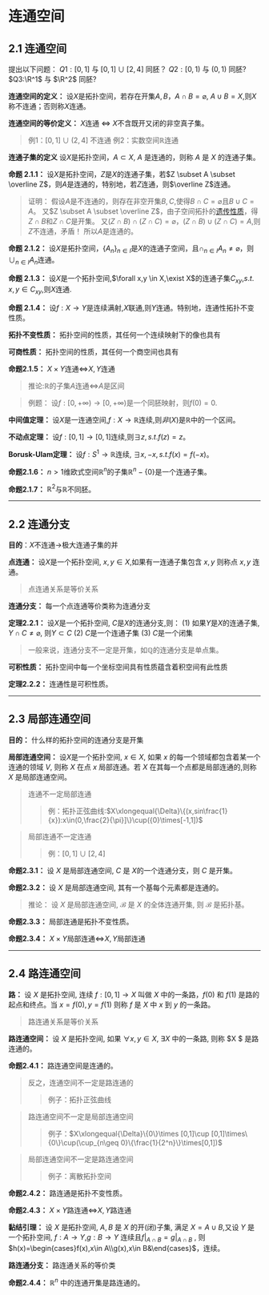 # 连通空间
## 2.1 连通空间
提出以下问题：
$Q1:[0,1]$ 与 $[0,1]\cup[2,4]$ 同胚？
$Q2:[0,1)$ 与 $(0,1)$ 同胚?
$Q3:\R^1$ 与 $\R^2$ 同胚?

**连通空间的定义：**
设$X$是拓扑空间，若存在开集$A,B$，$A\cap B = \varnothing$, $A\cup B = X$,则$X$称不连通；否则称$X$连通。

**连通空间的等价定义：**
$X$连通 $\Leftrightarrow$ $X$不含既开又闭的非空真子集。

>例1：$[0,1]\cup(2,4]$ 不连通
>例2：实数空间$\mathbb{R}$连通

**连通子集的定义**
设$X$是拓扑空间，$A\subset X$, $A$ 是连通的，则称 $A$ 是 $X$ 的连通子集。

**命题 2.1.1：**
设$X$是拓扑空间，$Z$是$X$的连通子集，若$Z \subset A \subset \overline Z$，则$A$是连通的，特别地，若$Z$连通，则$\overline Z$连通。
>证明：
假设$A$是不连通的，则存在非空开集$B,C$,使得$B\cap C = \varnothing$且$B\cup C =A$。
又$Z \subset A \subset \overline Z$，由子空间拓扑的[遗传性质](Chapter1.md#遗传性质)，得$Z\cap B$和$Z\cap C$是开集。
又$(Z\cap B) \cap (Z\cap C)= \varnothing$，$(Z\cap B) \cup (Z\cap C)= A$,则$Z$不连通，矛盾！
所以$A$是连通的。

**命题 2.1.2：**
设$X$是拓扑空间，$\{A_n\}_{n\in I}$是$X$的连通子空间，且$\cap_{n \in I}A_n\neq\varnothing$，则$\cup_{n\in I} A_n$连通。

**命题 2.1.3：**
设$X$是一个拓扑空间,$\forall x,y \in X,\exist X$的连通子集$C_{xy}$,$s.t.$ $x,y \in C_{xy}$,则$X$连通.

**命题 2.1.4：**
设$f:X\to Y$是连续满射,$X$联通,则$Y$连通。特别地，连通性拓扑不变性质。

**拓扑不变性质：**
拓扑空间的性质，其任何一个连续映射下的像也具有

**可商性质：**
拓扑空间的性质，其任何一个商空间也具有

**命题2.1.5：**
$X\times Y$连通$\iff$$X,Y$连通

>推论:$\mathbb{R}$的子集$A$连通$\iff$$A$是区间

>例题：
设$f:[0,+\infty)\to[0,+\infty)$是一个同胚映射，则$f(0)=0$.

**中间值定理：**
设$X$是一连通空间,$f:X\to\mathbb{R}$连续,则$非(X)$是$\mathbb{R}$中的一个区间。

**不动点定理：**
设$f:[0,1]\to[0,1]$连续,则$\exists z,s.t. f(z)=z$。

**Borusk-Ulam定理：**
设$f:S^1\to\mathbb{R}$连续, $\exists x,-x,s.t. f(x)=f(-x)$。

**命题2.1.6：**
$n>1$维欧式空间$\mathbb{R}^n$的子集$\mathbb{R}^n-\{0\}$是一个连通子集。

**命题2.1.7：**
$\mathbb{R}^2$与$\mathbb{R}$不同胚。

***
## 2.2 连通分支

**目的**：$X$不连通$\to$极大连通子集的并

**点连通：**
设$X$是一个拓扑空间, $x,y\in X$,如果有一连通子集包含 $x,y$ 则称点 $x,y$ 连通。
>点连通关系是等价关系

**连通分支：**
每一个点连通等价类称为连通分支

**定理2.2.1：**
设$X$是一个拓扑空间, $C$是$X$的连通分支,则：
$(1)$ 如果$Y$是$X$的连通子集, $Y\cap C\neq \varnothing$, 则$Y \subset C$
$(2)$ $C$是一个连通子集
$(3)$ $C$是一个闭集
>一般来说，连通分支不一定是开集，如$\mathbb{Q}$的连通分支是单点集。

**可积性质：**
拓扑空间中每一个坐标空间具有性质蕴含着积空间有此性质

**定理2.2.2：**  连通性是可积性质。

***
## 2.3 局部连通空间
**目的：** 什么样的拓扑空间的连通分支是开集

**局部连通空间：**
设$X$是一个拓扑空间, $x\in X$, 如果 $x$ 的每一个领域都包含着某一个连通的领域 $V$, 则称 $X$ 在点 $x$ 局部连通。若 $X$ 在其每一个点都是局部连通的,则称 $X$ 是局部连通空间。

>连通不一定局部连通
>>例：拓扑正弦曲线:$X\xlongequal{\Delta}\{(x,sin\frac{1}{x}):x\in(0,\frac{2}{\pi}]\}\cup({0}\times[-1,1])$

>局部连通不一定连通
>>例：$[0,1]\cup[2,4]$

**命题2.3.1：** 
设 $X$ 是局部连通空间, $C$ 是 $X$的一个连通分支，则 $C$ 是开集。

**命题2.3.2：**
设 $X$ 是局部连通空间, 其有一个基每个元素都是连通的。
>推论：
设 $X$ 是局部连通空间, $\mathscr{B}$ 是 $X$ 的全体连通开集, 则 $\mathscr{B}$ 是拓扑基。

**命题2.3.3：**
局部连通是拓扑不变性质。

**命题2.3.4：**
$X\times Y$局部连通$\iff$$X,Y$局部连通

***
## 2.4 路连通空间
**路：**
设 $X$ 是拓扑空间, 连续 $f:[0,1]\to X$ 叫做 $X$ 中的一条路，$f(0)$ 和 $f(1)$ 是路的起点和终点。当 $x=f(0),y=f(1)$ 则称 $f$ 是 $X$ 中  $x$ 到 $y$ 的一条路。
>路连通关系是等价关系

**路连通空间：**
设 $X$ 是拓扑空间, 如果 $\forall x,y\in X$, $\exists X$ 中的一条路, 则称 $X $ 是路连通的。

**命题2.4.1：** 路连通空间是连通的。
>反之，连通空间不一定是路连通的
>>例子：拓扑正弦曲线

>路连通空间不一定是局部连通空间
>>例子：$X\xlongequal{\Delta}\{0\}\times [0,1]\cup [0,1]\times\{0\}\cup(\cup_{n\geq 0}\{\frac{1}{2^n}\}\times[0,1])$

>局部连通空间不一定是路连通空间
>>例子：离散拓扑空间

**命题2.4.2：** 路连通是拓扑不变性质。

**命题2.4.3：**
$X\times Y$路连通$\iff$$X,Y$路连通

**黏结引理：**
设 $X$ 是拓扑空间, $A,B$ 是 $X$ 的开(闭)子集, 满足 $X=A\cup B$,又设 $Y$ 是一个拓扑空间,  $f:A\to Y$,$g:B\to Y$ 连续且$f|_{A\cap B}=g|_{A\cap B}$ , 则 $h(x)=\begin{cases}f(x),x\in A\\g(x),x\in B&\end{cases}$，连续。

**路连通分支：** 路连通关系的等价类

**命题2.4.4：** $\mathbb{R}^n$ 中的连通开集是路连通的。